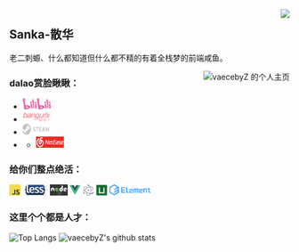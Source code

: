<img align="right" src="https://count.getloli.com/get/@:vaecebyZ?theme=rule34">

## Sanka-散华

老二刺螈、什么都知道但什么都不精的有着全栈梦的前端咸鱼。

<img align="right" src="http://bgm.tv/chart/img/559454" border="0" alt="vaecebyZ 的个人主页" />

### **dalao赏脸瞅瞅：**

- <a href="https://space.bilibili.com/15093822"><code><img height="20" width="50" src="https://github.com/vaecebyZ/vaecebyZ/blob/main/bilibili.png"></code></a>
- <a href="http://bgm.tv/user/559454"><code><img height="20" width="50" src="https://github.com/vaecebyZ/vaecebyZ/blob/main/bangumi.png"></code></a>
- <a href="https://steamcommunity.com/id/xHz233/"><code><img height="20" width="50" src="https://github.com/vaecebyZ/vaecebyZ/blob/main/steam.png"></code></a>
- - <a href="https://music.163.com/#/user/home?id=107536139"><code><img height="20" width="50" src="https://github.com/vaecebyZ/vaecebyZ/blob/main/netease.png"></code></a>

### **给你们整点绝活：**

<code><img height="20" src="https://raw.githubusercontent.com/github/explore/80688e429a7d4ef2fca1e82350fe8e3517d3494d/topics/javascript/javascript.png"></code>
<code><img height="20" src="https://github.com/vaecebyZ/vaecebyZ/blob/main/less.png"></code>
<code><img height="20" src="https://github.com/vaecebyZ/vaecebyZ/blob/main/nodejs.png"></code>
<code><img height="20" src="https://raw.githubusercontent.com/github/explore/80688e429a7d4ef2fca1e82350fe8e3517d3494d/topics/vue/vue.png"></code>
<code><img height="20" src="https://github.com/vaecebyZ/vaecebyZ/blob/main/electron.png"></code>
<code><img height="20" src="https://github.com/vaecebyZ/vaecebyZ/blob/main/uni.png"></code>
<code><img height="20" src="https://github.com/vaecebyZ/vaecebyZ/blob/main/element.png"></code>
### 这里个个都是人才：
![Top Langs](https://github-readme-stats.vercel.app/api/top-langs/?username=vaecebyZ)
![vaecebyZ's github stats](https://github-readme-stats.vercel.app/api?username=vaecebyZ&show_icons=true&theme=vue)